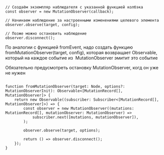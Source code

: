 ```TS
// Создаём экземпляр наблюдателя с указанной функцией колбэка
const observer = new MutationObserver(callback);
 
// Начинаем наблюдение за настроенными изменениями целевого элемента
observer.observe(target, config);
 
// Позже можно остановить наблюдение
observer.disconnect();
```
По аналогии с функцией fromEvent, надо создать функцию fromMutationObserver(target, config), которая возвращает Observable, который на каждое событие из  MutationObserver эмитит это событие

Обязательно предусмотреть остановку MutationObserver, когд он уже не нужен

```TS

function fromMutationObserver(target: Node, options?: MutationObserverInit): Observable<[MutationRecord[], MutationObserver]> {
    return new Observable((subscriber: Subscriber<[MutationRecord[], MutationObserver]>) => {
        const observer = new MutationObserver((mutations: MutationRecord[], mutationObserver: MutationObserver) =>
            subscriber.next([mutations, mutationObserver]),
        );
 
        observer.observe(target, options);
 
        return () => observer.disconnect();
    });
}
```

